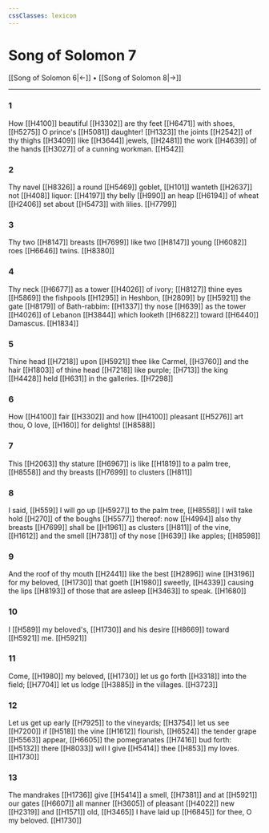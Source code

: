 ```yaml
---
cssClasses: lexicon
---
```

# Song of Solomon 7

[[Song of Solomon 6|←]] • [[Song of Solomon 8|→]]

---

### 1
How [[H4100]] beautiful [[H3302]] are thy feet [[H6471]] with shoes, [[H5275]] O prince's [[H5081]] daughter! [[H1323]] the joints [[H2542]] of thy thighs [[H3409]] like [[H3644]] jewels, [[H2481]] the work [[H4639]] of the hands [[H3027]] of a cunning workman. [[H542]]

### 2
Thy navel [[H8326]] a round [[H5469]] goblet, [[H101]] wanteth [[H2637]] not [[H408]] liquor: [[H4197]] thy belly [[H990]] an heap [[H6194]] of wheat [[H2406]] set about [[H5473]] with lilies. [[H7799]]

### 3
Thy two [[H8147]] breasts [[H7699]] like two [[H8147]] young [[H6082]] roes [[H6646]] twins. [[H8380]]

### 4
Thy neck [[H6677]] as a tower [[H4026]] of ivory; [[H8127]] thine eyes [[H5869]] the fishpools [[H1295]] in Heshbon, [[H2809]] by [[H5921]] the gate [[H8179]] of Bath-rabbim: [[H1337]] thy nose [[H639]] as the tower [[H4026]] of Lebanon [[H3844]] which looketh [[H6822]] toward [[H6440]] Damascus. [[H1834]]

### 5
Thine head [[H7218]] upon [[H5921]] thee like Carmel, [[H3760]] and the hair [[H1803]] of thine head [[H7218]] like purple; [[H713]] the king [[H4428]] held [[H631]] in the galleries. [[H7298]]

### 6
How [[H4100]] fair [[H3302]] and how [[H4100]] pleasant [[H5276]] art thou, O love, [[H160]] for delights! [[H8588]]

### 7
This [[H2063]] thy stature [[H6967]] is like [[H1819]] to a palm tree, [[H8558]] and thy breasts [[H7699]] to clusters [[H811]]

### 8
I said, [[H559]] I will go up [[H5927]] to the palm tree, [[H8558]] I will take hold [[H270]] of the boughs [[H5577]] thereof: now [[H4994]] also thy breasts [[H7699]] shall be [[H1961]] as clusters [[H811]] of the vine, [[H1612]] and the smell [[H7381]] of thy nose [[H639]] like apples; [[H8598]]

### 9
And the roof of thy mouth [[H2441]] like the best [[H2896]] wine [[H3196]] for my beloved, [[H1730]] that goeth [[H1980]] sweetly, [[H4339]] causing the lips [[H8193]] of those that are asleep [[H3463]] to speak. [[H1680]]

### 10
I [[H589]] my beloved's, [[H1730]] and his desire [[H8669]] toward [[H5921]] me. [[H5921]]

### 11
Come, [[H1980]] my beloved, [[H1730]] let us go forth [[H3318]] into the field; [[H7704]] let us lodge [[H3885]] in the villages. [[H3723]]

### 12
Let us get up early [[H7925]] to the vineyards; [[H3754]] let us see [[H7200]] if [[H518]] the vine [[H1612]] flourish, [[H6524]] the tender grape [[H5563]] appear, [[H6605]] the pomegranates [[H7416]] bud forth: [[H5132]] there [[H8033]] will I give [[H5414]]  thee [[H853]] my loves. [[H1730]]

### 13
The mandrakes [[H1736]] give [[H5414]] a smell, [[H7381]] and at [[H5921]] our gates [[H6607]] all manner [[H3605]] of pleasant [[H4022]] new [[H2319]] and [[H1571]] old, [[H3465]] I have laid up [[H6845]] for thee, O my beloved. [[H1730]]